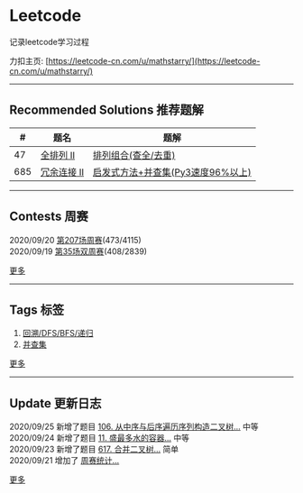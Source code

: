 # Leetcode
记录leetcode学习过程 

力扣主页: [https://leetcode-cn.com/u/mathstarry/](https://leetcode-cn.com/u/mathstarry/)

---
## Recommended Solutions 推荐题解
| # | 题名 | 题解 |
| -- | -- | -- |
| 47 | [全排列 II](https://github.com/Mathstarry/Leetcode/tree/master/problems/0047_permuteUnique) | [排列组合(查全/去重)](https://github.com/Mathstarry/Leetcode/blob/master/problems/0047_permuteUnique/ideas.md) |
| 685 | [冗余连接 II](https://github.com/Mathstarry/Leetcode/tree/master/problems/0685_findRedundantDirectedConnection) | [启发式方法+并查集(Py3速度96%以上)](https://leetcode-cn.com/problems/redundant-connection-ii/solution/qi-fa-shi-fang-fa-bing-cha-ji-py3su-du-96yi-shang-/) |

---

## Contests 周赛
2020/09/20 [第207场周赛](https://github.com/Mathstarry/Leetcode/blob/master/contests/overview/weekly/weekly_207.md)(473/4115)  
2020/09/19 [第35场双周赛](https://github.com/Mathstarry/Leetcode/blob/master/contests/overview/biweekly/biweekly_035.md)(408/2839)

[更多](https://github.com/Mathstarry/Leetcode/blob/master/contests/overview/README.md)

---
## Tags 标签
1. [回溯/DFS/BFS/递归](https://github.com/Mathstarry/Leetcode/tree/master/tags/trackback_DFS_BFS_recursion)  
2. [并查集](https://github.com/Mathstarry/Leetcode/blob/master/tags/unionfind/README.md)

[更多](https://github.com/Mathstarry/Leetcode/tree/master/tags)

---
## Update 更新日志
2020/09/25 新增了题目 [106. 从中序与后序遍历序列构造二叉树...](https://github.com/Mathstarry/Leetcode/tree/master/problems/0106_buildTree) 中等  
2020/09/24 新增了题目 [11. 盛最多水的容器...](https://github.com/Mathstarry/Leetcode/tree/master/problems/0011_maxArea) 中等  
2020/09/23 新增了题目 [617. 合并二叉树...](https://github.com/Mathstarry/Leetcode/tree/master/problems/0617_mergeTrees) 简单  
2020/09/21 增加了 [周赛统计...](https://github.com/Mathstarry/Leetcode/blob/master/contests/overview/README.md)  

[更多](https://github.com/Mathstarry/Leetcode/blob/master/UPDATE.md#Update)
